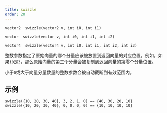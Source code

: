 ```yaml
---
title: swizzle
order: 20
---
```

`vector2  swizzle(vector2 v, int i0, int i1)`

`vector  swizzle(vector v, int i0, int i1, int i2)`

`vector4  swizzle(vector4 v, int i0, int i1, int i2, int i3)`

整数参数指定了原始向量的哪个分量应该被放置到返回向量的对应位置。例如，如果`i0`是`3`，那么原始向量的第三个分量会被复制到返回向量的第零个分量位置。

小于`0`或大于向量分量数量的整数参数会被自动截断到有效范围内。

## 示例

```vex
swizzle({10, 20, 30, 40}, 3, 2, 1, 0) == {40, 30, 20, 10}
swizzle({10, 20, 30, 40}, 0, 0, 0, 0) == {10, 10, 10, 10}
```

